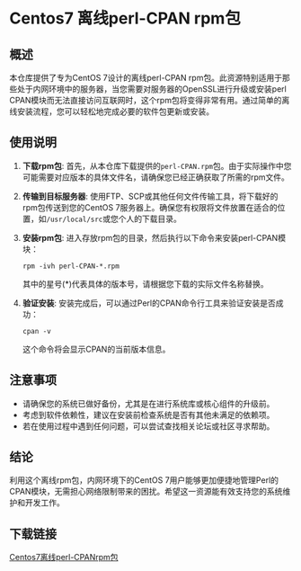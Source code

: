 # Centos7 离线perl-CPAN rpm包

## 概述

本仓库提供了专为CentOS 7设计的离线perl-CPAN rpm包。此资源特别适用于那些处于内网环境中的服务器，当您需要对服务器的OpenSSL进行升级或安装perl CPAN模块而无法直接访问互联网时，这个rpm包将变得非常有用。通过简单的离线安装流程，您可以轻松地完成必要的软件包更新或安装。

## 使用说明

1. **下载rpm包**: 首先，从本仓库下载提供的`perl-CPAN.rpm`包。由于实际操作中您可能需要对应版本的具体文件名，请确保您已经正确获取了所需的rpm文件。

2. **传输到目标服务器**: 使用FTP、SCP或其他任何文件传输工具，将下载好的rpm包传送到您的CentOS 7服务器上。确保您有权限将文件放置在适合的位置，如`/usr/local/src`或您个人的下载目录。

3. **安装rpm包**: 进入存放rpm包的目录，然后执行以下命令来安装perl-CPAN模块：
   ```
   rpm -ivh perl-CPAN-*.rpm
   ```

   其中的星号(*)代表具体的版本号，请根据您下载的实际文件名称替换。

4. **验证安装**: 安装完成后，可以通过Perl的CPAN命令行工具来验证安装是否成功：
   ```
   cpan -v
   ```
   这个命令将会显示CPAN的当前版本信息。

## 注意事项

- 请确保您的系统已做好备份，尤其是在进行系统库或核心组件的升级前。
- 考虑到软件依赖性，建议在安装前检查系统是否有其他未满足的依赖项。
- 若在使用过程中遇到任何问题，可以尝试查找相关论坛或社区寻求帮助。

## 结论

利用这个离线rpm包，内网环境下的CentOS 7用户能够更加便捷地管理Perl的CPAN模块，无需担心网络限制带来的困扰。希望这一资源能有效支持您的系统维护和开发工作。

## 下载链接

[Centos7离线perl-CPANrpm包](https://pan.quark.cn/s/7f7195241e2e)